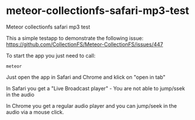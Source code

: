 meteor-collectionfs-safari-mp3-test
===================================

Meteor collectionfs safari mp3 test

This a simple testapp to demonstrate the following issue:
https://github.com/CollectionFS/Meteor-CollectionFS/issues/447


To start the app you just need to call:
```
meteor
```


Just open the app in Safari and Chrome and klick on "open in tab"

In Safari you get a "Live Broadcast player" - You are not able to jump/ssek in the audio

In Chrome you get a regular audio player and you can jump/seek in the audio via a mouse click.




